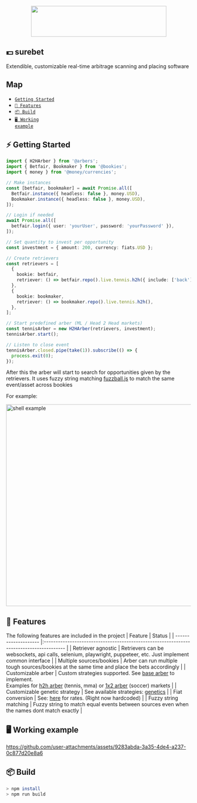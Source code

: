 
<p align="center">
  <img width="369" height="84" src="https://github.com/user-attachments/assets/a21cff5d-9433-4015-91a9-867642b2c89c">
</p>

## 💵 surebet 
Extendible, customizable real-time arbitrage scanning and placing software

## Map
- [<code>Getting Started</code>](#-getting-started)
- [<code>🔋 Features</code>](#️-features)
- [<code>📦 Build</code>](#-build)
- [<code>🖥️ Working example</code>](#️-working-example)
 
## ⚡ Getting Started
```ts
import { H2HArber } from '@arbers';
import { Betfair, Bookmaker } from '@bookies';
import { money } from '@money/currencies';

// Make instances
const [betfair, bookmaker] = await Promise.all([
  Betfair.instance({ headless: false }, money.USD),
  Bookmaker.instance({ headless: false }, money.USD),
]);

// Login if needed
await Promise.all([
  betfair.login({ user: 'yourUser', password: 'yourPassword' }),
]);

// Set quantity to invest per opportunity
const investment = { amount: 200, currency: fiats.USD };

// Create retrievers
const retrievers = [
  {
    bookie: betfair,
    retriever: () => betfair.repo().live.tennis.h2h({ include: ['back'] }),
  },
  {
    bookie: bookmaker,
    retriever: () => bookmaker.repo().live.tennis.h2h(),
  },
];

// Start predefined arber (ML / Head 2 Head markets)
const tennisArber = new H2HArber(retrievers, investment);
tennisArber.start();

// Listen to close event
tennisArber.closed.pipe(take(1)).subscribe(() => {
  process.exit(0);
});

```

After this the arber will start to search for opportunities given by the retrievers.
It uses fuzzy string matching [fuzzball.js](https://github.com/nol13/fuzzball.js) to match the same event/asset across bookies

For example:
<p align="left">
  <img src="https://github.com/user-attachments/assets/16d53304-66f5-4536-9416-a0f6a9c73560" alt="shell example" width="550"/>
</p>

## 🔋 Features
The following features are included in the project
| Feature              | Status                                                                                     |
| -------------------- |:---------------------------------------------------------------------------------------   |
| Retriever agnostic    | Retrievers can be websockets, api calls, selenium, playwright, puppeteer, etc. Just implement common interface |
| Multiple sources/bookies    | Arber can run multiple tough sources/bookies at the same time and place the bets accordingly |
| Customizable arber    | Custom strategies supported. See [base arber](https://github.com/danielcardeenas/surebet/blob/main/src/app/arbers/base/arber.ts) to implement. <br> Examples for [h2h arber](https://github.com/danielcardeenas/surebet/blob/main/src/app/arbers/h2h/h2h-arber.ts) (tennis, mma) or [1x2 arber](https://github.com/danielcardeenas/surebet/blob/main/src/app/arbers/h2h/1x2.arber.ts) (soccer) markets |
| Customizable genetic strategy | See available strategies: [genetics](https://github.com/danielcardeenas/surebet/tree/main/src/app/genetics) |
| Fiat conversion       | See: [here](https://github.com/danielcardeenas/surebet/tree/main/src/app/money) for rates. (Right now hardcoded) |
| Fuzzy string matching | Fuzzy string to match equal events between sources even when the names dont match exactly |

## 🖥️ Working example


https://github.com/user-attachments/assets/9283abda-3a35-4de4-a237-0c877d20e8a6




## 📦 Build
```sh
> npm install
> npm run build
```
